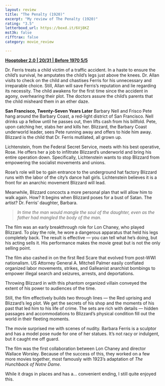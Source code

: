 ```yaml
---
layout: review
title: "The Penalty (1920)"
excerpt: "My review of The Penalty (1920)"
rating: "3.5"
letterboxd_url: https://boxd.it/6Vj8KZ
mst3k: false
rifftrax: false
category: movie_review

---
```


<b><a href="https://boxd.it/pRPis/detail">Hooptober 2.0 | 20/31 | Before 1970 5/5</a></b>

Dr. Ferris treats a child victim of a traffic accident. In a haste to ensure the child’s survival, he amputates the child’s legs just above the knees. Dr. Allan visits to check on the child and chastises Ferris for his unnecessary and irreparable choice. Still, Allan will save Ferris’s reputation and lie regarding its necessity. The child awakens for the first time since the accident in agony, overhearing their plot. The doctors assure the child’s parents that the child misheard them in an ether daze.

<b>San Francisco, Twenty-Seven Years Later</b>
Barbary Nell and Frisco Pete hang around the Barbary Coast, a red-light district of San Francisco. Nell drinks up a fellow until he passes out, then lifts cash from his billfold. Pete, upon catching her, stabs her and kills her. Blizzard, the Barbary Coast underworld leader, sees Pete running away and offers to hide him away. Blizzard is the child that Dr. Ferris mutilated, all grown up.

Lichtenstein, from the Federal Secret Service, meets with his best operative, Rose. He offers her a job to infiltrate Blizzard’s underworld and bring his entire operation down. Specifically, Lichtenstein wants to stop Blizzard from empowering the socialist movements and unions.

Rose’s role will be to gain entrance to the underground hat factory Blizzard runs with the labor of the city’s dance hall girls. Lichtenstein believes it is a front for an anarchic movement Blizzard will lead.

Meanwhile, Blizzard concocts a more personal plan that will allow him to walk again. How? It begins when Blizzard poses for a bust of Satan. The artist? Dr. Ferris’ daughter, Barbara.

<blockquote><i>In time the man would mangle the soul of the daughter, even as the father had mangled the body of the man.</i></blockquote>

The film was an early breakthrough role for Lon Chaney, who played Blizzard. To play the role, he wore a dangerous apparatus that held his legs completely back. The result is effective — you can tell what he’s doing, but his acting sells it. His performance makes the movie great but is not the only selling point.

The film also cashed in on the first Red Scare that evolved from post-WWI nationalism. US Attorney General A. Mitchell Palmer easily conflated organized labor movements, strikes, and Galleanist anarchist bombings to empower illegal search and seizures, arrests, and deportations.

Throwing Blizzard in with this phantom organized villain conveyed the extent of his power to audiences of the time.

Still, the film effectively builds two through lines — the Red uprising and Blizzard’s leg plot. We get the secrets of his shop and the moments of his past that led him to his life of crime. The sets are rich with details — hidden passages and accommodations to Blizzard’s physical condition fill out the world in their fleeting moments.

The movie surprised me with scenes of nudity. Barbara Ferris is a sculptor and has a model pose nude for one of her statues. It’s not racy or indulgent, but it caught me off guard.

The film was the first collaboration between Lon Chaney and director Wallace Worsley. Because of the success of this, they worked on a few more movies together, most famously with 1923’s adaptation of <i>The Hunchback of Notre Dame</i>.

While it drags in places and has a… convenient ending, I still quite enjoyed this.
